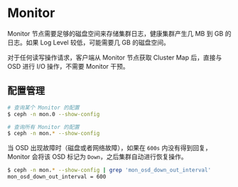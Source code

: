 # Monitor

Monitor 节点需要足够的磁盘空间来存储集群日志，健康集群产生几 MB 到 GB 的日志。如果 Log Level 较低，可能需要几 GB 的磁盘空间。

对于任何读写操作请求，客户端从 Monitor 节点获取 Cluster Map 后，直接与 OSD 进行 I/O 操作，不需要 Monitor 干预。

## 配置管理

```bash
# 查询某个 Monitor 的配置
$ ceph -n mon.0 --show-config

# 查询所有 Monitor 的配置
$ ceph -n mon.* --show-config
```

当 OSD 出现故障时（磁盘或者网络故障），如果在 `600s` 内没有得到回复，Monitor 会将该 OSD 标记为 `Down`，之后集群自动进行恢复操作。

```bash
$ ceph -n mon.* --show-config | grep 'mon_osd_down_out_interval'
mon_osd_down_out_interval = 600
```